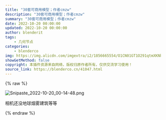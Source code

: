 ```yaml
---
title: "30套可商用模型；作者cmzw"
description: "30套可商用模型；作者cmzw"
summary: "30套可商用模型；作者cmzw"
date: 2022-10-20 00:00:00
updated: 2022-10-20 00:00:00
author: blenderit
tags: 
    - 几何节点
categories:
    - blenderco
img: https://img.alicdn.com/imgextra/i2/1856665554/O1CN01GT1O291qtmXKNbaz6_!!1856665554.png
showGetMethod: false
copyright: 本插件资源来自网络，版权归原作者所有，仅供交流学习使用！
source_link: https://blenderco.cn/41047.html
---
```


{% raw %}
<p><img src="https://img.alicdn.com/imgextra/i2/1856665554/O1CN01GT1O291qtmXKNbaz6_!!1856665554.png" alt="Snipaste_2022-10-20_00-14-48.png"></p><p>相机还没地球烟雾建筑等等</p>
<div style="display: none">blenderco</div>
{% endraw %}